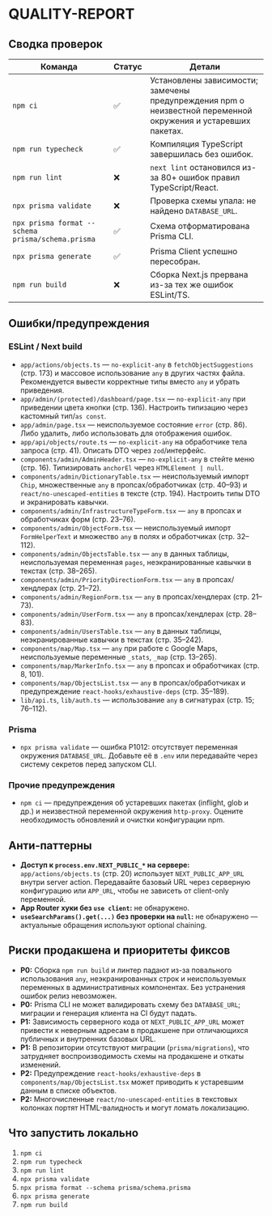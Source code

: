 # QUALITY-REPORT

## Сводка проверок
| Команда | Статус | Детали |
| --- | --- | --- |
| `npm ci` | ✅ | Установлены зависимости; замечены предупреждения npm о неизвестной переменной окружения и устаревших пакетах. |
| `npm run typecheck` | ✅ | Компиляция TypeScript завершилась без ошибок. |
| `npm run lint` | ❌ | `next lint` остановился из-за 80+ ошибок правил TypeScript/React. |
| `npx prisma validate` | ❌ | Проверка схемы упала: не найдено `DATABASE_URL`. |
| `npx prisma format --schema prisma/schema.prisma` | ✅ | Схема отформатирована Prisma CLI. |
| `npx prisma generate` | ✅ | Prisma Client успешно пересобран. |
| `npm run build` | ❌ | Сборка Next.js прервана из-за тех же ошибок ESLint/TS. |

## Ошибки/предупреждения
### ESLint / Next build
- `app/actions/objects.ts` — `no-explicit-any` в `fetchObjectSuggestions` (стр. 173) и массовое использование `any` в других частях файла. Рекомендуется вывести корректные типы вместо `any` и убрать приведения. 
- `app/admin/(protected)/dashboard/page.tsx` — `no-explicit-any` при приведении цвета кнопки (стр. 136). Настроить типизацию через кастомный тип/`as const`.
- `app/admin/page.tsx` — неиспользуемое состояние `error` (стр. 86). Либо удалить, либо использовать для отображения ошибок.
- `app/api/objects/route.ts` — `no-explicit-any` на обработчике тела запроса (стр. 41). Описать DTO через `zod`/интерфейс.
- `components/admin/AdminHeader.tsx` — `no-explicit-any` в стейте меню (стр. 16). Типизировать `anchorEl` через `HTMLElement | null`.
- `components/admin/DictionaryTable.tsx` — неиспользуемый импорт `Chip`, множественные `any` в пропсах/обработчиках (стр. 40–93) и `react/no-unescaped-entities` в тексте (стр. 194). Настроить типы DTO и экранировать кавычки.
- `components/admin/InfrastructureTypeForm.tsx` — `any` в пропсах и обработчиках форм (стр. 23–76).
- `components/admin/ObjectForm.tsx` — неиспользуемый импорт `FormHelperText` и множество `any` в полях и обработчиках (стр. 32–112). 
- `components/admin/ObjectsTable.tsx` — `any` в данных таблицы, неиспользуемая переменная `pages`, неэкранированные кавычки в текстах (стр. 38–265).
- `components/admin/PriorityDirectionForm.tsx` — `any` в пропсах/хендлерах (стр. 21–72).
- `components/admin/RegionForm.tsx` — `any` в пропсах/хендлерах (стр. 21–73).
- `components/admin/UserForm.tsx` — `any` в пропсах/хендлерах (стр. 28–83).
- `components/admin/UsersTable.tsx` — `any` в данных таблицы, неэкранированные кавычки в текстах (стр. 35–242).
- `components/map/Map.tsx` — `any` при работе с Google Maps, неиспользуемые переменные `_stats`, `_map` (стр. 13–265).
- `components/map/MarkerInfo.tsx` — `any` в пропсах и обработчиках (стр. 8, 101).
- `components/map/ObjectsList.tsx` — `any` в пропсах/обработчиках и предупреждение `react-hooks/exhaustive-deps` (стр. 35–189).
- `lib/api.ts`, `lib/auth.ts` — использование `any` в сигнатурах (стр. 15; 76–112).

### Prisma
- `npx prisma validate` — ошибка P1012: отсутствует переменная окружения `DATABASE_URL`. Добавьте её в `.env` или передавайте через систему секретов перед запуском CLI.

### Прочие предупреждения
- `npm ci` — предупреждения об устаревших пакетах (inflight, glob и др.) и неизвестной переменной окружения `http-proxy`. Оцените необходимость обновлений и очистки конфигурации npm.

## Анти-паттерны
- **Доступ к `process.env.NEXT_PUBLIC_*` на сервере:** `app/actions/objects.ts` (стр. 20) использует `NEXT_PUBLIC_APP_URL` внутри server action. Передавайте базовый URL через серверную конфигурацию или `APP_URL`, чтобы не зависеть от client-only переменной.
- **App Router хуки без `use client`:** не обнаружено.
- **`useSearchParams().get(...)` без проверки на `null`:** не обнаружено — актуальные обращения используют optional chaining.

## Риски продакшена и приоритеты фиксов
- **P0:** Сборка `npm run build` и линтер падают из-за повального использования `any`, неэкранированных строк и неиспользуемых переменных в административных компонентах. Без устранения ошибок релиз невозможен.
- **P0:** Prisma CLI не может валидировать схему без `DATABASE_URL`; миграции и генерация клиента на CI будут падать.
- **P1:** Зависимость серверного кода от `NEXT_PUBLIC_APP_URL` может привести к неверным адресам в продакшене при отличающихся публичных и внутренних базовых URL.
- **P1:** В репозитории отсутствуют миграции (`prisma/migrations`), что затрудняет воспроизводимость схемы на продакшене и откаты изменений.
- **P2:** Предупреждение `react-hooks/exhaustive-deps` в `components/map/ObjectsList.tsx` может приводить к устаревшим данным в списке объектов.
- **P2:** Многочисленные `react/no-unescaped-entities` в текстовых колонках портят HTML-валидность и могут ломать локализацию.

## Что запустить локально
1. `npm ci`
2. `npm run typecheck`
3. `npm run lint`
4. `npx prisma validate`
5. `npx prisma format --schema prisma/schema.prisma`
6. `npx prisma generate`
7. `npm run build`
